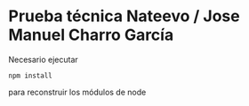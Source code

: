 # Prueba técnica Nateevo / Jose Manuel Charro García

Necesario ejecutar 

````````````
npm install 
````````````

para reconstruir los módulos de node